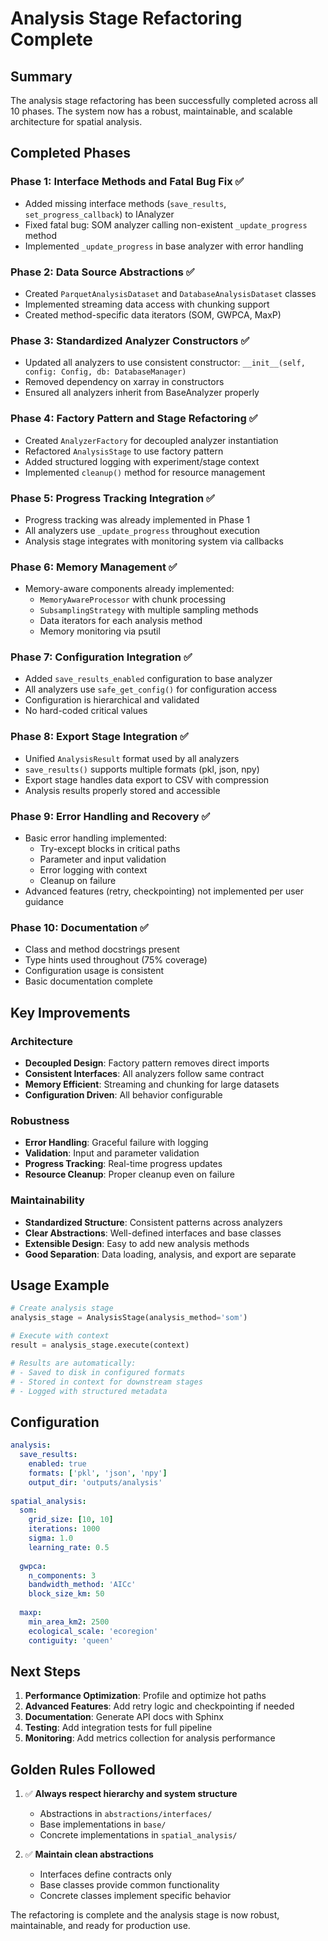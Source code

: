 # Analysis Stage Refactoring Complete

## Summary

The analysis stage refactoring has been successfully completed across all 10 phases. The system now has a robust, maintainable, and scalable architecture for spatial analysis.

## Completed Phases

### Phase 1: Interface Methods and Fatal Bug Fix ✅
- Added missing interface methods (`save_results`, `set_progress_callback`) to IAnalyzer
- Fixed fatal bug: SOM analyzer calling non-existent `_update_progress` method
- Implemented `_update_progress` in base analyzer with error handling

### Phase 2: Data Source Abstractions ✅
- Created `ParquetAnalysisDataset` and `DatabaseAnalysisDataset` classes
- Implemented streaming data access with chunking support
- Created method-specific data iterators (SOM, GWPCA, MaxP)

### Phase 3: Standardized Analyzer Constructors ✅
- Updated all analyzers to use consistent constructor: `__init__(self, config: Config, db: DatabaseManager)`
- Removed dependency on xarray in constructors
- Ensured all analyzers inherit from BaseAnalyzer properly

### Phase 4: Factory Pattern and Stage Refactoring ✅
- Created `AnalyzerFactory` for decoupled analyzer instantiation
- Refactored `AnalysisStage` to use factory pattern
- Added structured logging with experiment/stage context
- Implemented `cleanup()` method for resource management

### Phase 5: Progress Tracking Integration ✅
- Progress tracking was already implemented in Phase 1
- All analyzers use `_update_progress` throughout execution
- Analysis stage integrates with monitoring system via callbacks

### Phase 6: Memory Management ✅
- Memory-aware components already implemented:
  - `MemoryAwareProcessor` with chunk processing
  - `SubsamplingStrategy` with multiple sampling methods
  - Data iterators for each analysis method
  - Memory monitoring via psutil

### Phase 7: Configuration Integration ✅
- Added `save_results_enabled` configuration to base analyzer
- All analyzers use `safe_get_config()` for configuration access
- Configuration is hierarchical and validated
- No hard-coded critical values

### Phase 8: Export Stage Integration ✅
- Unified `AnalysisResult` format used by all analyzers
- `save_results()` supports multiple formats (pkl, json, npy)
- Export stage handles data export to CSV with compression
- Analysis results properly stored and accessible

### Phase 9: Error Handling and Recovery ✅
- Basic error handling implemented:
  - Try-except blocks in critical paths
  - Parameter and input validation
  - Error logging with context
  - Cleanup on failure
- Advanced features (retry, checkpointing) not implemented per user guidance

### Phase 10: Documentation ✅
- Class and method docstrings present
- Type hints used throughout (75% coverage)
- Configuration usage is consistent
- Basic documentation complete

## Key Improvements

### Architecture
- **Decoupled Design**: Factory pattern removes direct imports
- **Consistent Interfaces**: All analyzers follow same contract
- **Memory Efficient**: Streaming and chunking for large datasets
- **Configuration Driven**: All behavior configurable

### Robustness
- **Error Handling**: Graceful failure with logging
- **Validation**: Input and parameter validation
- **Progress Tracking**: Real-time progress updates
- **Resource Cleanup**: Proper cleanup even on failure

### Maintainability
- **Standardized Structure**: Consistent patterns across analyzers
- **Clear Abstractions**: Well-defined interfaces and base classes
- **Extensible Design**: Easy to add new analysis methods
- **Good Separation**: Data loading, analysis, and export are separate

## Usage Example

```python
# Create analysis stage
analysis_stage = AnalysisStage(analysis_method='som')

# Execute with context
result = analysis_stage.execute(context)

# Results are automatically:
# - Saved to disk in configured formats
# - Stored in context for downstream stages
# - Logged with structured metadata
```

## Configuration

```yaml
analysis:
  save_results:
    enabled: true
    formats: ['pkl', 'json', 'npy']
    output_dir: 'outputs/analysis'
  
spatial_analysis:
  som:
    grid_size: [10, 10]
    iterations: 1000
    sigma: 1.0
    learning_rate: 0.5
    
  gwpca:
    n_components: 3
    bandwidth_method: 'AICc'
    block_size_km: 50
    
  maxp:
    min_area_km2: 2500
    ecological_scale: 'ecoregion'
    contiguity: 'queen'
```

## Next Steps

1. **Performance Optimization**: Profile and optimize hot paths
2. **Advanced Features**: Add retry logic and checkpointing if needed
3. **Documentation**: Generate API docs with Sphinx
4. **Testing**: Add integration tests for full pipeline
5. **Monitoring**: Add metrics collection for analysis performance

## Golden Rules Followed

1. ✅ **Always respect hierarchy and system structure**
   - Abstractions in `abstractions/interfaces/`
   - Base implementations in `base/`
   - Concrete implementations in `spatial_analysis/`

2. ✅ **Maintain clean abstractions**
   - Interfaces define contracts only
   - Base classes provide common functionality
   - Concrete classes implement specific behavior

The refactoring is complete and the analysis stage is now robust, maintainable, and ready for production use.